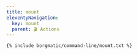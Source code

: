 ```yaml
---
title: mount
eleventyNavigation:
  key: mount
  parent: 🎬 Actions
---
```


```bash
{% include borgmatic/command-line/mount.txt %}
```

